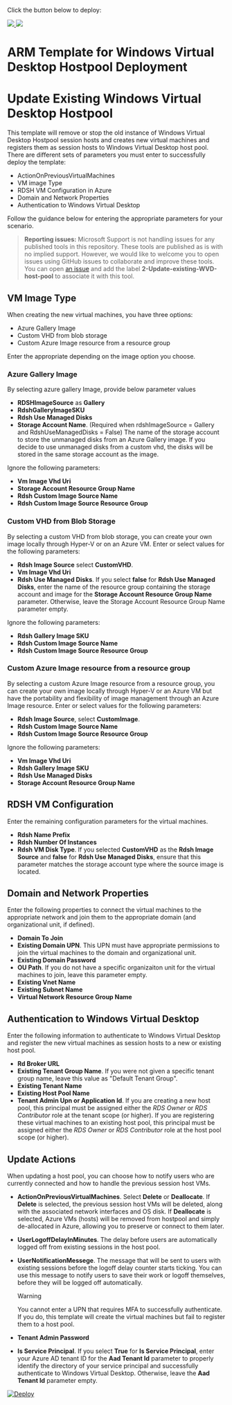 Click the button below to deploy:

<a href="https://portal.azure.com/#create/Microsoft.Template/uri/https%3A%2F%2Fraw.githubusercontent.com%2FAzure%2FRDS-Templates%2Fmaster%2Fwvd-templates%2FUpdate%20existing%20WVD%20host%20pool%2FmainTemplate.json" target="_blank">
    <img src="http://azuredeploy.net/deploybutton.png"/>
</a>
<a href="http://armviz.io/#/?load=https%3A%2F%2Fraw.githubusercontent.com%2FAzure%2FRDS-Templates%2Fmaster%2Fwvd-templates%2FUpdate%20existing%20WVD%20host%20pool%2FmainTemplate.json" target="_blank">
    <img src="http://armviz.io/visualizebutton.png"/>
</a>

# ARM Template for Windows Virtual Desktop Hostpool Deployment

# Update Existing Windows Virtual Desktop Hostpool
This template will remove or stop the old instance of Windows Virtual Desktop Hostpool session hosts and creates new virtual machines and registers them as session hosts to Windows Virtual Desktop host pool. There are different sets of parameters you must enter to successfully deploy the template:

- ActionOnPreviousVirtualMachines
- VM image Type
- RDSH VM Configuration in Azure
- Domain and Network Properties
- Authentication to Windows Virtual Desktop

Follow the guidance below for entering the appropriate parameters for your scenario.

> **Reporting issues:**
> Microsoft Support is not handling issues for any published tools in this repository. These tools are published as is with no implied support. However, we would like to welcome you to open issues using GitHub issues to collaborate and improve these tools. You can open [an issue](https://github.com/Azure/rds-templates/issues) and add the label **2-Update-existing-WVD-host-pool** to associate it with this tool.

## VM Image Type
When creating the new virtual machines, you have three options:

- Azure Gallery Image
- Custom VHD from blob storage
- Custom Azure Image resource from a resource group

Enter the appropriate depending on the image option you choose.

### Azure Gallery Image
By selecting azure gallery Image, provide below parameter values

- **RDSHImageSource** as **Gallery**
- **RdshGalleryImageSKU**
- **Rdsh Use Managed Disks**
- **Storage Account Name**. (Required when rdshImageSource = Gallery and RdshUseManagedDisks = False) The name of the storage account to store the unmanaged disks from an Azure Gallery image. If you decide to use unmanaged disks from a custom vhd, the disks will be stored in the same storage account as the image. 

Ignore the following parameters:
- **Vm Image Vhd Uri**
- **Storage Account Resource Group Name**
- **Rdsh Custom Image Source Name**
- **Rdsh Custom Image Source Resource Group**

### Custom VHD from Blob Storage

By selecting a custom VHD from blob storage, you can create your own image locally through Hyper-V or on an Azure VM. Enter or select values for the following parameters:

- **Rdsh Image Source** select **CustomVHD**.
- **Vm Image Vhd Uri**
- **Rdsh Use Managed Disks**. If you select **false** for **Rdsh Use Managed Disks**, enter the name of the resource group containing the storage account and image for the **Storage Account Resource Group Name** parameter. Otherwise, leave the Storage Account Resource Group Name parameter empty.

Ignore the following parameters:
- **Rdsh Gallery Image SKU**
- **Rdsh Custom Image Source Name**
- **Rdsh Custom Image Source Resource Group**

### Custom Azure Image resource from a resource group
By selecting a custom Azure Image resource from a resource group, you can create your own image locally through Hyper-V or an Azure VM but have the portability and flexibility of image management through an Azure Image resource. Enter or select values for the following parameters:
- **Rdsh Image Source**, select **CustomImage**.
- **Rdsh Custom Image Source Name**
- **Rdsh Custom Image Source Resource Group**

Ignore the following parameters:
- **Vm Image Vhd Uri**
- **Rdsh Gallery Image SKU**
- **Rdsh Use Managed Disks**
- **Storage Account Resource Group Name**

## RDSH VM Configuration
Enter the remaining configuration parameters for the virtual machines.

- **Rdsh Name Prefix**
- **Rdsh Number Of Instances**
- **Rdsh VM Disk Type**. If you selected **CustomVHD** as the **Rdsh Image Source** and **false** for **Rdsh Use Managed Disks**, ensure that this parameter matches the storage account type where the source image is located.

## Domain and Network Properties

Enter the following properties to connect the virtual machines to the appropriate network and join them to the appropriate domain (and organizational unit, if defined).

- **Domain To Join**
- **Existing Domain UPN**. This UPN must have appropriate permissions to join the virtual machines to the domain and organizational unit.
- **Existing Domain Password**
- **OU Path**. If you do not have a specific organizaiton unit for the virtual machines to join, leave this parameter empty.
- **Existing Vnet Name**
- **Existing Subnet Name**
- **Virtual Network Resource Group Name**

## Authentication to Windows Virtual Desktop

Enter the following information to authenticate to Windows Virtual Desktop and register the new virtual machines as session hosts to a new or existing host pool.

- **Rd Broker URL**
- **Existing Tenant Group Name**. If you were not given a specific tenant group name, leave this value as "Default Tenant Group".
- **Existing Tenant Name**
- **Existing Host Pool Name**
- **Tenant Admin Upn or Application Id**. If you are creating a new host pool, this principal must be assigned either the *RDS Owner* or *RDS Contributor* role at the tenant scope (or higher). If you are registering these virtual machines to an existing host pool, this principal must be assigned either the *RDS Owner* or *RDS Contributor* role at the host pool scope (or higher).

## Update Actions
When updating a host pool, you can choose how to notify users who are currently connected and how to handle the previous session host VMs.

- **ActionOnPreviousVirtualMachines**. Select **Delete** or **Deallocate**. If **Delete** is selected, the previous session host VMs will be deleted, along with the associated network interfaces and OS disk. If **Deallocate** is selected, Azure VMs (hosts) will be removed from hostpool and simply de-allocated in Azure, allowing you to preserve or connect to them later.
- **UserLogoffDelayInMinutes**. The delay before users are automatically logged off from existing sessions in the host pool.
- **UserNotificationMessege**. The message that will be sent to users with existing sessions before the logoff delay counter starts ticking. You can use this message to notify users to save their work or logoff themselves, before they will be logged off automatically. 

  > [!WARNING]
  You cannot enter a UPN that requires MFA to successfully authenticate. If you do, this template will create the virtual machines but fail to register them to a host pool.

- **Tenant Admin Password**
- **Is Service Principal**. If you select **True** for **Is Service Principal**, enter your Azure AD tenant ID for the **Aad Tenant Id** parameter to properly identify the directory of your service principal and successfully authenticate to Windows Virtual Desktop. Otherwise, leave the **Aad Tenant Id** parameter empty.

[![Deploy](http://azuredeploy.net/deploybutton.png)](https://portal.azure.com/#create/Microsoft.Template/uri/https%3A%2F%2Fraw.githubusercontent.com%2FAzure%2FRDS-Templates%2Fstaging%2Fwvd-templates%2FUpdate%20existing%20WVD%20host%20pool%2FmainTemplate.json)

